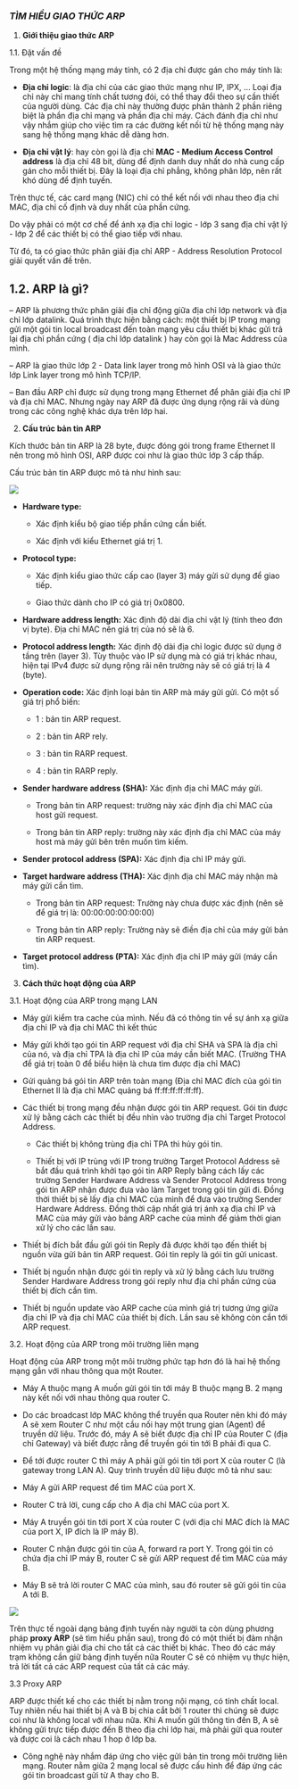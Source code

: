 ### ***TÌM HIỂU GIAO THỨC ARP***

 1. **Giới thiệu giao thức ARP**

 1.1. Đặt vấn đề

Trong một hệ thống mạng máy tính, có 2 địa chỉ được gán cho máy tính là: 

- **Địa chỉ logic**: là địa chỉ của các giao thức mạng như IP, IPX, ... Loại địa chỉ này chỉ mang tính chất tương đói, có thể thay đổi theo sự cần thiết của người dùng. Các địa chỉ này thường được phân thành 2 phần riêng biệt là phần địa chỉ mạng và phần địa chỉ máy. Cách đánh địa chỉ như vậy nhắm giúp cho việc tìm ra các đường kết nối từ hệ thống mạng này sang hệ thống mạng khác dễ dàng hơn. 

- **Địa chỉ vật lý**: hay còn gọi là địa chỉ **MAC - Medium Access Control address** là địa chỉ 48 bit, dùng để định danh duy nhất do nhà cung cấp gán cho mỗi thiết bị. Đây là loại địa chỉ phẳng, không phân lớp, nên rất khó dùng để định tuyến.

Trên thực tế, các card mạng (NIC) chỉ có thể kết nối với nhau theo địa chỉ MAC, địa chỉ cố định và duy nhất của phần cứng.

 Do vậy phải có một cơ chế để ánh xạ địa chỉ logic - lớp 3 sang địa chỉ vật lý - lớp 2 để các thiết bị có thể giao tiếp với nhau.

Từ đó, ta có giao thức phân giải địa chỉ ARP - Address Resolution Protocol giải quyết vấn đề trên.

## 1.2. ARP là gì?

– ARP là phương thức phân giải địa chỉ động giữa địa chỉ lớp network và địa chỉ lớp datalink. Quá trình thực hiện bằng cách: một thiết bị IP trong mạng gửi một gói tin local broadcast đến toàn mạng yêu cầu thiết bị khác gửi trả lại địa chỉ phần cứng ( địa chỉ lớp datalink ) hay còn gọi là Mac Address của mình.

– ARP là giao thức lớp 2 - Data link layer trong mô hình OSI và là giao thức lớp Link layer trong mô hình TCP/IP.

– Ban đầu ARP chỉ được sử dụng trong mạng Ethernet để phân giải địa chỉ IP và địa chỉ MAC. Nhưng ngày nay ARP đã được ứng dụng rộng rãi và dùng trong các công nghệ khác dựa trên lớp hai.

 2. **Cấu trúc bản tin ARP**

Kích thước bản tin ARP là 28 byte, được đóng gói trong frame Ethernet II nên trong mô hình OSI, ARP được coi như là giao thức lớp 3 cấp thấp.

Cấu trúc bản tin ARP được mô tả như hình sau:

<img src="http://imgur.com/ZmKo5pU.jpg">

- **Hardware type:** 

  - Xác định kiểu bộ giao tiếp phần cứng cần biết.

  - Xác định với kiểu Ethernet giá trị 1.

- **Protocol type:**

  - Xác định kiểu giao thức cấp cao (layer 3) máy gửi sử dụng để giao tiếp.

  - Giao thức dành cho IP có giá trị 0x0800.

- **Hardware address length:** Xác định độ dài địa chỉ vật lý (tính theo đơn vị byte). Địa chỉ MAC nên giá trị của nó sẽ là 6.

- **Protocol address length:** Xác định độ dài địa chỉ logic được sử dụng ở tầng trên (layer 3). Tùy thuộc vào IP sử dụng mà có giá trị khác nhau, hiện tại IPv4 được sử dụng rộng rãi nên trường này sẽ có giá trị là 4 (byte).

- **Operation code:** Xác định loại bản tin ARP mà máy gửi gửi. Có một số giá trị phổ biến:

  - 1 : bản tin ARP request.

  - 2 : bản tin ARP rely.

  - 3 : bản tin RARP request.

  - 4 : bản tin RARP reply.

- **Sender hardware address (SHA):** Xác định địa chỉ MAC máy gửi. 

  - Trong bản tin ARP request: trường này xác định địa chỉ MAC của host gửi request.

  - Trong bản tin ARP reply: trường này xác định địa chỉ MAC của máy host mà máy gửi bên trên muốn tìm kiếm.

- **Sender protocol address (SPA):** Xác định địa chỉ IP máy gửi.

- **Target hardware address (THA):** Xác định địa chỉ MAC máy nhận mà máy gửi cần tìm.

  - Trong bản tin ARP request: Trường này chưa được xác định (nên sẽ để giá trị là: 00:00:00:00:00:00)

  - Trong bản tin ARP reply: Trường này sẽ điền địa chỉ của máy gửi bản tin ARP request.

- **Target protocol address (PTA):** Xác định địa chỉ IP máy gửi (máy cần tìm).

3. **Cách thức hoạt động của ARP**


 3.1. Hoạt động của ARP trong mạng LAN

  - Máy gửi kiểm tra cache của mình. Nếu đã có thông tin về sự ánh xạ giữa địa chỉ IP và địa chỉ MAC thì kết thúc 

  - Máy gửi khởi tạo gói tin ARP request với địa chỉ SHA và SPA là địa chỉ của nó, và địa chỉ TPA là địa chỉ IP của máy cần biết MAC. (Trường THA để giá trị toàn 0 để biểu hiện là chưa tìm được địa chỉ MAC)

  - Gửi quảng bá gói tin ARP trên toàn mạng (Địa chỉ MAC đích của gói tin Ethernet II là địa chỉ MAC quảng bá ff:ff:ff:ff:ff:ff).

  - Các thiết bị trong mạng đều nhận được gói tin ARP request. Gói tin được xử lý bằng cách các thiết bị đều nhìn vào trường địa chỉ Target Protocol Address. 

    + Các thiết bị không trùng địa chỉ TPA thì hủy gói tin.

    + Thiết bị với IP trùng với IP trong trường Target Protocol Address sẽ bắt đầu quá trình khởi tạo gói tin ARP Reply bằng cách lấy các trường Sender Hardware Address và Sender Protocol Address trong gói tin ARP nhận được đưa vào làm Target trong gói tin gửi đi. Đồng thời thiết bị sẽ lấy địa chỉ MAC của mình để đưa vào trường Sender Hardware Address. Đồng thời cập nhất giá trị ánh xạ địa chỉ IP và MAC của máy gửi vào bảng ARP cache của mình để giảm thời gian xử lý cho các lần sau.

 - Thiết bị đích bắt đầu gửi gói tin Reply đã được khởi tạo đến thiết bị nguồn vừa gửi bản tin ARP request. Gói tin reply là gói tin gửi unicast.

 - Thiết bị nguồn nhận được gói tin reply và xử lý bằng cách lưu trường Sender Hardware Address trong gói reply như địa chỉ phần cứng của thiết bị đích cần tìm.

 - Thiết bị nguồn update vào ARP cache của mình giá trị tương ứng giữa địa chỉ IP và địa chỉ MAC của thiết bị đích. Lần sau sẽ không còn cần tới ARP request.
 
3.2. Hoạt động của ARP trong môi trường liên mạng

Hoạt động của ARP trong một môi trường phức tạp hơn đó là hai hệ thống mạng gắn với nhau thông qua một Router.

 - Máy A thuộc mạng A muốn gửi gói tin tới máy B thuộc mạng B. 2 mạng này kết nối với nhau thông qua router C.

 - Do các broadcast lớp MAC không thể truyền qua Router nên khi đó máy A sẽ xem Router C như một cầu nối hay một trung gian  (Agent) để truyền dữ liệu. Trước đó, máy A sẽ biết được địa chỉ IP của Router C (địa chỉ Gateway)  và biết được rằng để truyền gói tin tới B phải đi qua C.

 - Để tới được router C thì máy A phải gửi gói tin tới port X của router C (là gateway trong LAN A). Quy trình truyền dữ liệu được mô tả như sau:

  + Máy A gửi ARP request để tìm MAC của port X.

  + Router C trả lời, cung cấp cho A địa chỉ MAC của port X.

  + Máy A truyền gói tin tới port X của router C (với địa chỉ MAC đích là MAC của port X, IP đích là IP máy B).

  + Router C nhận được gói tin của A, forward ra port Y. Trong gói tin có chứa địa chỉ IP máy B, router C sẽ gửi ARP request để tìm MAC của máy B.

  + Máy B sẽ trả lời router C MAC của mình, sau đó router sẽ gửi gói tin của A tới B.

  <img src="http://imgur.com/XXIaITr.jpg">


 Trên thực tế ngoài dạng bảng định tuyến này người ta còn dùng phương pháp **proxy ARP** (sẽ tìm hiểu phần sau), trong đó có một thiết bị đảm nhận nhiệm vụ phân giải địa chỉ cho tất cả các thiết bị khác. Theo đó các máy trạm không cần giữ bảng định tuyến nữa Router C sẽ có nhiệm vụ thực hiện, trả lời tất cả các ARP request của tất cả các máy.
 
 3.3 Proxy ARP

 ARP được thiết kế cho các thiết bị nằm trong nội mạng, có tính chất local. Tuy nhiên nếu hai thiết bị A và B bị chia cắt bởi 1 router thì chúng sẽ được coi như là không local với nhau nữa. Khi A muốn gửi thông tin đến B, A sẽ không gửi trực tiếp được đến B theo địa chỉ lớp hai, mà phải gửi qua router và được coi là cách nhau 1 hop ở lớp ba.

 - Công nghệ này nhắm đáp ứng cho việc gửi bản tin trong môi trường liên mạng. Router nằm giữa 2 mạng local sẽ được cấu hình để đáp ứng các gói tin broadcast gửi từ A thay cho B.
